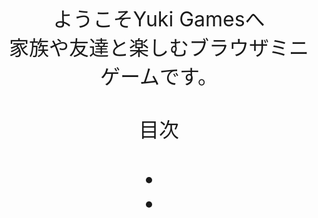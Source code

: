 <center>
<font size="6">ようこそYuki Gamesへ<br>
家族や友達と楽しむブラウザミニゲームです。<br><br>
  目次<br><br><li><a href=Sudoku></a><br><li>
